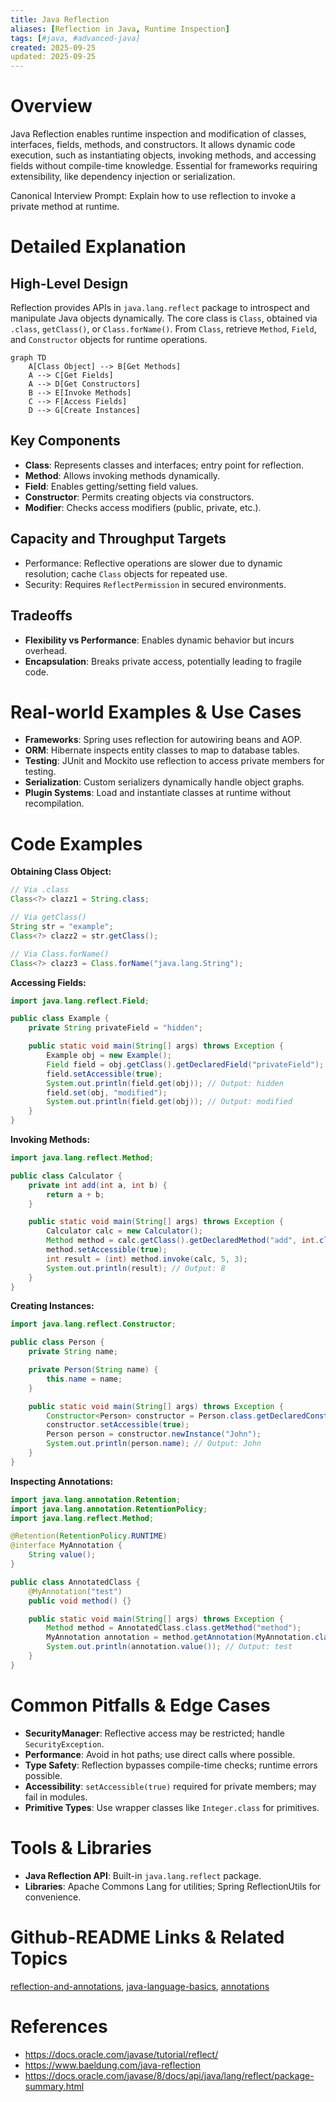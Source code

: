 ```yaml
---
title: Java Reflection
aliases: [Reflection in Java, Runtime Inspection]
tags: [#java, #advanced-java]
created: 2025-09-25
updated: 2025-09-25
---
```


# Overview

Java Reflection enables runtime inspection and modification of classes, interfaces, fields, methods, and constructors. It allows dynamic code execution, such as instantiating objects, invoking methods, and accessing fields without compile-time knowledge. Essential for frameworks requiring extensibility, like dependency injection or serialization.

Canonical Interview Prompt: Explain how to use reflection to invoke a private method at runtime.

# Detailed Explanation

## High-Level Design

Reflection provides APIs in `java.lang.reflect` package to introspect and manipulate Java objects dynamically. The core class is `Class`, obtained via `.class`, `getClass()`, or `Class.forName()`. From `Class`, retrieve `Method`, `Field`, and `Constructor` objects for runtime operations.

```mermaid
graph TD
    A[Class Object] --> B[Get Methods]
    A --> C[Get Fields]
    A --> D[Get Constructors]
    B --> E[Invoke Methods]
    C --> F[Access Fields]
    D --> G[Create Instances]
```

## Key Components

- **Class**: Represents classes and interfaces; entry point for reflection.
- **Method**: Allows invoking methods dynamically.
- **Field**: Enables getting/setting field values.
- **Constructor**: Permits creating objects via constructors.
- **Modifier**: Checks access modifiers (public, private, etc.).

## Capacity and Throughput Targets

- Performance: Reflective operations are slower due to dynamic resolution; cache `Class` objects for repeated use.
- Security: Requires `ReflectPermission` in secured environments.

## Tradeoffs

- **Flexibility vs Performance**: Enables dynamic behavior but incurs overhead.
- **Encapsulation**: Breaks private access, potentially leading to fragile code.

# Real-world Examples & Use Cases

- **Frameworks**: Spring uses reflection for autowiring beans and AOP.
- **ORM**: Hibernate inspects entity classes to map to database tables.
- **Testing**: JUnit and Mockito use reflection to access private members for testing.
- **Serialization**: Custom serializers dynamically handle object graphs.
- **Plugin Systems**: Load and instantiate classes at runtime without recompilation.

# Code Examples

**Obtaining Class Object:**

```java
// Via .class
Class<?> clazz1 = String.class;

// Via getClass()
String str = "example";
Class<?> clazz2 = str.getClass();

// Via Class.forName()
Class<?> clazz3 = Class.forName("java.lang.String");
```

**Accessing Fields:**

```java
import java.lang.reflect.Field;

public class Example {
    private String privateField = "hidden";

    public static void main(String[] args) throws Exception {
        Example obj = new Example();
        Field field = obj.getClass().getDeclaredField("privateField");
        field.setAccessible(true);
        System.out.println(field.get(obj)); // Output: hidden
        field.set(obj, "modified");
        System.out.println(field.get(obj)); // Output: modified
    }
}
```

**Invoking Methods:**

```java
import java.lang.reflect.Method;

public class Calculator {
    private int add(int a, int b) {
        return a + b;
    }

    public static void main(String[] args) throws Exception {
        Calculator calc = new Calculator();
        Method method = calc.getClass().getDeclaredMethod("add", int.class, int.class);
        method.setAccessible(true);
        int result = (int) method.invoke(calc, 5, 3);
        System.out.println(result); // Output: 8
    }
}
```

**Creating Instances:**

```java
import java.lang.reflect.Constructor;

public class Person {
    private String name;

    private Person(String name) {
        this.name = name;
    }

    public static void main(String[] args) throws Exception {
        Constructor<Person> constructor = Person.class.getDeclaredConstructor(String.class);
        constructor.setAccessible(true);
        Person person = constructor.newInstance("John");
        System.out.println(person.name); // Output: John
    }
}
```

**Inspecting Annotations:**

```java
import java.lang.annotation.Retention;
import java.lang.annotation.RetentionPolicy;
import java.lang.reflect.Method;

@Retention(RetentionPolicy.RUNTIME)
@interface MyAnnotation {
    String value();
}

public class AnnotatedClass {
    @MyAnnotation("test")
    public void method() {}

    public static void main(String[] args) throws Exception {
        Method method = AnnotatedClass.class.getMethod("method");
        MyAnnotation annotation = method.getAnnotation(MyAnnotation.class);
        System.out.println(annotation.value()); // Output: test
    }
}
```

# Common Pitfalls & Edge Cases

- **SecurityManager**: Reflective access may be restricted; handle `SecurityException`.
- **Performance**: Avoid in hot paths; use direct calls where possible.
- **Type Safety**: Reflection bypasses compile-time checks; runtime errors possible.
- **Accessibility**: `setAccessible(true)` required for private members; may fail in modules.
- **Primitive Types**: Use wrapper classes like `Integer.class` for primitives.

# Tools & Libraries

- **Java Reflection API**: Built-in `java.lang.reflect` package.
- **Libraries**: Apache Commons Lang for utilities; Spring ReflectionUtils for convenience.

# Github-README Links & Related Topics

[reflection-and-annotations](../reflection-and-annotations/README.md), [java-language-basics](../java-language-basics/README.md), [annotations](../reflection-and-annotations/README.md)

# References

- https://docs.oracle.com/javase/tutorial/reflect/
- https://www.baeldung.com/java-reflection
- https://docs.oracle.com/javase/8/docs/api/java/lang/reflect/package-summary.html